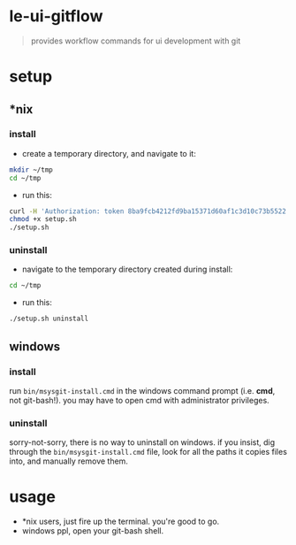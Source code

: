 # le-ui-gitflow

> provides workflow commands for ui development with git


# setup

## *nix

### install

- create a temporary directory, and navigate to it:

```sh
mkdir ~/tmp
cd ~/tmp
```

- run this:

```sh
curl -H 'Authorization: token 8ba9fcb4212fd9ba15371d60af1c3d10c73b5522' -H 'Accept: application/vnd.github.v3.raw' -O -L https://lpgithub.dev.lprnd.net/raw/UI-Group/le-ui-gitflow/master/bin/setup.sh
chmod +x setup.sh
./setup.sh
```

### uninstall

- navigate to the temporary directory created during install:

```sh
cd ~/tmp
```

- run this:

```sh
./setup.sh uninstall
```



## windows

### install

run `bin/msysgit-install.cmd` in the windows command prompt (i.e. **cmd**, 
not git-bash!). you may have to open cmd with administrator privileges.

### uninstall

sorry-not-sorry, there is no way to uninstall on windows. 
if you insist, dig through the `bin/msysgit-install.cmd` file, look for 
all the paths it copies files into, and manually remove them.


# usage

- *nix users, just fire up the terminal. you're good to go.
- windows ppl, open your git-bash shell.

